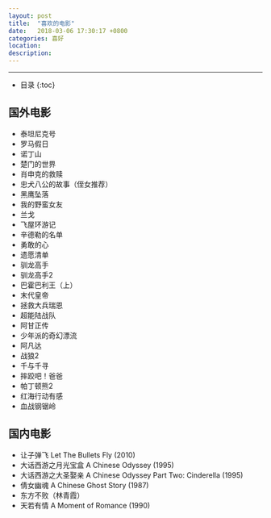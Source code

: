 ```yaml
---
layout: post
title:  "喜欢的电影"
date:   2018-03-06 17:30:17 +0800
categories: 喜好
location: 
description: 
---
```

---

* 目录
{:toc}

## 国外电影

- 泰坦尼克号
- 罗马假日
- 诺丁山 
- 楚门的世界
- 肖申克的救赎
- 忠犬八公的故事（侄女推荐）
- 黑鹰坠落
- 我的野蛮女友
- 兰戈
- 飞屋环游记
- 辛德勒的名单
- 勇敢的心
- 遗愿清单
- 驯龙高手
- 驯龙高手2
- 巴霍巴利王（上）
- 末代皇帝
- 拯救大兵瑞恩
- 超能陆战队
- 阿甘正传
- 少年派的奇幻漂流
- 阿凡达
- 战狼2
- 千与千寻
- 摔跤吧！爸爸
- 帕丁顿熊2
- 红海行动有感
- 血战钢锯岭

## 国内电影

- 让子弹飞 Let The Bullets Fly (2010)
- 大话西游之月光宝盒 A Chinese Odyssey (1995)
- 大话西游之大圣娶亲 A Chinese Odyssey Part Two: Cinderella (1995)
- 倩女幽魂 A Chinese Ghost Story (1987)
- 东方不败（林青霞）
- 天若有情 A Moment of Romance (1990)






